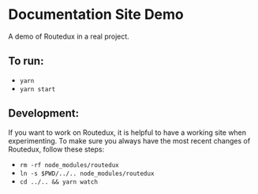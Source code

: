 # Documentation Site Demo

A demo of Routedux in a real project.

## To run:

- `yarn`
- `yarn start`

## Development:

If you want to work on Routedux, it is helpful to have a working site
when experimenting.  To make sure you always have the most recent
changes of Routedux, follow these steps:

- `rm -rf node_modules/routedux`
- `ln -s $PWD/../.. node_modules/routedux`
- `cd ../.. && yarn watch`
